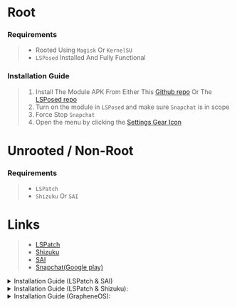 # Root
### Requirements
> - Rooted Using `Magisk` Or `KernelSU`
> - `LSPosed` Installed And Fully Functional

### Installation Guide
> 1. Install The Module APK From Either This [Github repo](https://github.com/rhunk/SnapEnhance/releases) Or The [LSPosed repo](https://modules.lsposed.org/module/me.rhunk.snapenhance)
> 2. Turn on the module in `LSPosed` and make sure `Snapchat` is in scope
> 3. Force Stop `Snapchat`
> 4. Open the menu by clicking the [Settings Gear Icon](https://i.imgur.com/2grm8li.png)

# Unrooted / Non-Root 
### Requirements<br/>
> - `LSPatch`
> - `Shizuku` Or `SAI`

# Links
> - [LSPatch](https://github.com/LSPosed/LSPatch)<br/>
> - [Shizuku](https://play.google.com/store/apps/details?id=moe.shizuku.privileged.api)<br/>
> - [SAI](https://github.com/Aefyr/SAI)<br/>
> - [Snapchat(Google play)](https://play.google.com/store/apps/details?id=com.snapchat.android)<br/>

<details closed>
 <summary>Installation Guide (LSPatch & SAI)</summary>


### What's Needed?
  -  `SnapEnhance`
  -  `LSPatch`
  -  `SAI`
  - `Snapchat From Google Play`

### LSPatch Patching Guide
>  1. Open `LSPatch`
(It Should Say Shizuku Is Not Running This Is Fine)
>  2. Press The "Manage" Tab
>  3. Press The "Plus" Icon 
>  4. Press "Select An Installed App"
>  5. Find Snapchat (You Can Do This By search or scrolling) 
>  6. Press Snapchat 
>  7. Press "Intergrated"
>  8. Press "Embed Modules"
>  9. Press "Select apk(s) From Storage"
>  10. Find `SnapEnhance` You Just Download 
>  11. Press "Start Patch"
>  12. Wait For `LSPatch` To Patch Snapchat
>  13. Now Follow "SAI Installation Guide" 

### SAI Installation Guide
>  1. Open `SAI`
>  2. Press "Install Apks"
>  3. Press "System File Picker"
>  4. Select all 4 apks That Have Just Been Patched 
>  5. Press "Install"
>  6. Now Follow "`SnapEnhance` Setup Guide"

<details closed >
  <summary>SnapEnhance Setup Guide</summary>

  1. Open SnapEnhance 
  2. Set Your Language ( If Supported )
  3. Press " > "
  4. Allow All Requests 
  5. Press " Select Folder "
  6. Create A Folder For SnapEnhance ( This Will Allow SnapEnhance To Read And Write )
  7. Press " > "
  8. Press " Generate "
  9. Wait For It To Map 
  10. Press " Ok "
  11. Press " Tick "
</details>
</details>

<details closed>
 <summary> Installation Guide (LSPatch & Shizuku):</summary>

<details closed> 
   <summary> What's Needed</summary>
 
  1. SnapEnhance<br/> 
  2. LSPatch<br/> 
  3. Shizuku<br/>
  4. Snapchat From Google Play<br/>
</details>

<details closed> 
   <summary> Shizuku Setup Guide</summary>
 
  1. Open " Shizuku "
  2. Press " Pairing "
  3. Find And Press " Developer Options "
  4. Find And Press " Wireless Debugging "
  5. Toggle On " Wireless Debugging " 
  6. Press " Pair Device With Pairing Code "
  7. You Should Get A Notification Saying 
" Pairing Code Found "
  8. Type The " Pairing Code " Into The Notification
  9. You Now Should Get A Notification Saying " Pairing Successful "
 10. Open " Shizuku " Again 
 11. Press " Start " 
 12. It Now Should Say " Shizuku Is Running "
 13. Go To Homepage 
 14. Press " Authorised Applications "
 15. Toggle On " LSPatch "
 16. Now Follow " LSPatch Patching Guide "

</details>

<details closed>
  <summary> LSPatch Patching Guide</summary>

  1. Open " LSPatch " 
(It Should Say Shizuku Is Running)
  2. Press The " Manage " Tab
  3. Press The " Plus " Icon 
  4. Press " Select An Installed App "
  5. Find Snapchat (You Can Do This By search or scrolling)
  6. Press Snapchat 
  7. Press " Intergrated "
  8. Press " Embed Modules "
  9. Press " Select apk(s) From Storage "
  10. Find " SnapEnhance " You Just Download 
  11. Press " Start Patch "
  12. Wait For " LSPatch " To Patch Snapchat
  13. Press " Install " 
  14.  It Will Say " Due To Different Signatures You Need To Uninstall The Original App Before Installing The Patched One. Make Sure You Have Backup Personal Data "
  15. Press " Ok " It Should Now Uninstall The Non Patched Snapchat And Install The Patched Snapchat.
 16. Now Follow " SnapEnhance Setup Guide  "
 </details>

<details closed >
  <summary>SnapEnhance Setup Guide</summary>

  1. Open SnapEnhance 
  2. Set Your Language (If Supported)
  3. Press " > "
  4. Allow All Requests 
  5. Press " Select Folder "
  6. Create A Folder For SnapEnhance (This Will Allow SnapEnhance To Read And Write)
  7. Press " > "
  8. Press " Generate "
  9. Wait For It To Map 
  10. Press " Ok "
  11. Press " Tick "
</details>
</details>
</details>

<details closed>
  <summary> Installation Guide (GrapheneOS):</summary>

 Please Note:<br/>
 - Tested On The Pixel 5,7  Pro,8<br/>
 - May Not Work On All Pixel Devices!!

<details closed> 
   <summary> What's Needed</summary>
  
   1. SnapEnhance<br/>
   2. Shizuku<br/> 
   3. LSPatch<br/> 
   4. LuckyPatcher <br/>
   5. Snapchat<br/>
   6. FilesApp ( Prefered )<br/>
</details>

<details closed> 
  <summary> Settings Setup</summary>
  
  1. Find " LSPatch " In Settings
  2. Enable The " Exploit Protection Compatability Mode " Setting
 3. Now Follow " Shizuku Setup Guide "
</details>

<details closed> 
   <summary> Shizuku Setup Guide</summary>
 
  1. Open " Shizuku "
  2. Press " Pairing "
  3. Find And Press " Developer Options "
  4. Find And Press " Wireless Debugging "
  5. Toggle On " Wireless Debugging " 
  6. Press " Pair Device With Pairing Code "
  7. You Should Get A Notification Saying 
" Pairing Code Found "
  8. Type The " Pairing Code " Into The Notification
  9. You Now Should Get A Notification Saying " Pairing Successful "
 10. Open " Shizuku " Again 
 11. Press " Start " 
 12. It Now Should Say " Shizuku Is Running "
 13. Go To Homepage 
 14. Press " Authorised Applications "
 15. Toggle On " LSPatch "
 16. Now Follow " LuckyPatcher Patching Guide "
</details>

<details closed>
  <summary>LuckyPatcher Patching Guide</summary>

  1. Open  " Lucky Patcher "
  2. Find  " Snapchat "
  3. Press " Menu of Patches " 
  4. Press " APK Without License
Verification "
  5. Disable All Selected Options<br/>
  6. Press Only " Signature Verification Killer "
  7. Press " Rebuild The App"
  8. DO NOT INSTALL THE APP
  9. Now Follow " Files Guide "

</details>

<details closed>
  <summary> Files Guide </summary>

  1. Open Your Prefered Files App
  2. Navigate to the "~/Android/data/" directory 
  3. Look For Your Lucky Patcher Folder, This Should Be ru. random string.random string
  4. In The Lucky Patcher Folder Open " files/LuckyPatcher/Modified/Snapchat "
  5. Copy The " Snapchat.Apk "
  6. Paste The " Snapchat.Apk " To Downloads
  7. Now Follow " LSPatch Patching Guide "
</details>

<details closed>
  <summary>LSPatch Patching Guide</summary>
   
  1. Open " LSPatch "
  2. Press " Manage" Tab
  3. Press " Plus " icon
  4. Press " Select apk(s) from storage " 
  5. Find The Modified Apk
  6. Press "Local"
  7. Scroll Down 
  8. Press " Signature Bypass "
  9. Press " lv0: Off "
  10. Press " Start Patch "
  11. Wait For " LSPatch " To Patch " Snapchat "
  12. Press " Install " 
  13. It Will Say " Due To Different Signatures You Need To Uninstall The Original App Before Installing The Patched One. Make Sure You Have Backup Personal Data "
  14. Press " Ok " 
  15. Wait For LSPatch To Install Snapchat
  16. Open " Snapchat "
  17. Log In Into " Snapchat " 
  18. Open LSPatch 
  16. Press " Manage " Tab
  17. Press " Snapchat " 
  18. Press " Module "
  19. Press " SnapEnhance " SnapEnhance Needs To Be Installed For This 
  20. Open " Snapchat "
  21. Set Up Mappings 
  22. Now Follow " SnapEnhance Setup Guide "
</details>

<details closed >
  <summary>SnapEnhance Setup Guide</summary>

  1. Open SnapEnhance 
  2. Set Your Language (If Supported)
  3. Press " > "
  4. Allow All Requests 
  5. Press " Select Folder "
  6. Create A Folder For SnapEnhance (This Will Allow SnapEnhance To Read And Write)
  7. Press " > "
  8. Press " Generate "
  9. Wait For It To Map 
  10. Press " Ok "
  11. Press " Tick "
</details>
</details>
